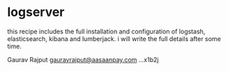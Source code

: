 logserver
=========
this recipe includes the full installation and configuration of logstash, elasticsearch, kibana and lumberjack.
i will write the full details after some time.



Gaurav Rajput
gauravrajput@aasaanpay.com
...x1b2j
